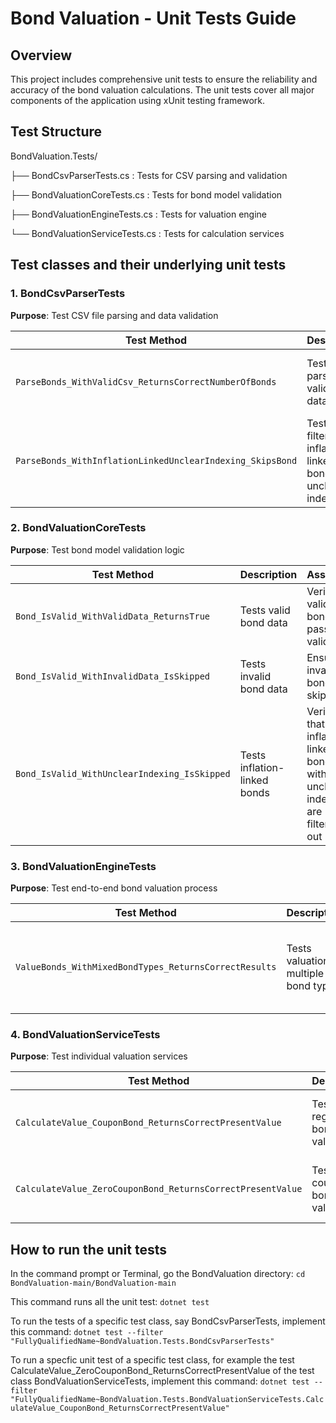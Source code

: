 ﻿# Bond Valuation - Unit Tests Guide

## Overview

This project includes comprehensive unit tests to ensure the reliability and accuracy of the bond valuation calculations. The unit tests cover all major components of the application using xUnit testing framework.

## Test Structure

BondValuation.Tests/

├── BondCsvParserTests.cs : Tests for CSV parsing and validation

├── BondValuationCoreTests.cs : Tests for bond model validation

├── BondValuationEngineTests.cs : Tests for valuation engine

└── BondValuationServiceTests.cs : Tests for calculation services

## Test classes and their underlying unit tests

### 1. BondCsvParserTests
**Purpose**: Test CSV file parsing and data validation

| Test Method | Description | Assertion |
|-------------|-------------|----------------|
| `ParseBonds_WithValidCsv_ReturnsCorrectNumberOfBonds` | Tests parsing valid CSV data | Verifies correct bond count is parsed |
| `ParseBonds_WithInflationLinkedUnclearIndexing_SkipsBond` | Tests filtering inflation-linked bonds with unclear indexing| Ensures these bonds are skipped |

### 2. BondValuationCoreTests  
**Purpose**: Test bond model validation logic

| Test Method | Description | Assertion |
|-------------|-------------|----------------|
| `Bond_IsValid_WithValidData_ReturnsTrue` | Tests valid bond data | Verifies valid bonds pass validation |
| `Bond_IsValid_WithInvalidData_IsSkipped` | Tests invalid bond data | Ensures invalid bonds are skipped |
| `Bond_IsValid_WithUnclearIndexing_IsSkipped` | Tests inflation-linked bonds | Verifies that inflation-linked bonds with unclear indexing are filtered out|

### 3. BondValuationEngineTests
**Purpose**: Test end-to-end bond valuation process

| Test Method | Description | Assertion |
|-------------|-------------|----------------|
| `ValueBonds_WithMixedBondTypes_ReturnsCorrectResults` | Tests valuation of multiple bond types | Verifies correct present values for different bond types |

### 4. BondValuationServiceTests
**Purpose**: Test individual valuation services

| Test Method | Description | Assertion |
|-------------|-------------|----------------|
| `CalculateValue_CouponBond_ReturnsCorrectPresentValue` | Tests regular bond valuation | Verifies present value calculation accuracy |
| `CalculateValue_ZeroCouponBond_ReturnsCorrectPresentValue` | Tests zero-coupon bond valuation | Validates zero-coupon bond calculations |

## How to run the unit tests 

In the command prompt or Terminal, go the BondValuation directory: ```cd BondValuation-main/BondValuation-main ```

This command runs all the unit test: ```dotnet test ```

To run the tests of a specific test class, say BondCsvParserTests, implement this command: ```dotnet test --filter "FullyQualifiedName~BondValuation.Tests.BondCsvParserTests" ```

To run a specfic unit test of a specific test class, for example the test CalculateValue_ZeroCouponBond_ReturnsCorrectPresentValue of the test class BondValuationServiceTests, implement this command: 
```dotnet test --filter "FullyQualifiedName~BondValuation.Tests.BondValuationServiceTests.CalculateValue_CouponBond_ReturnsCorrectPresentValue" ```
